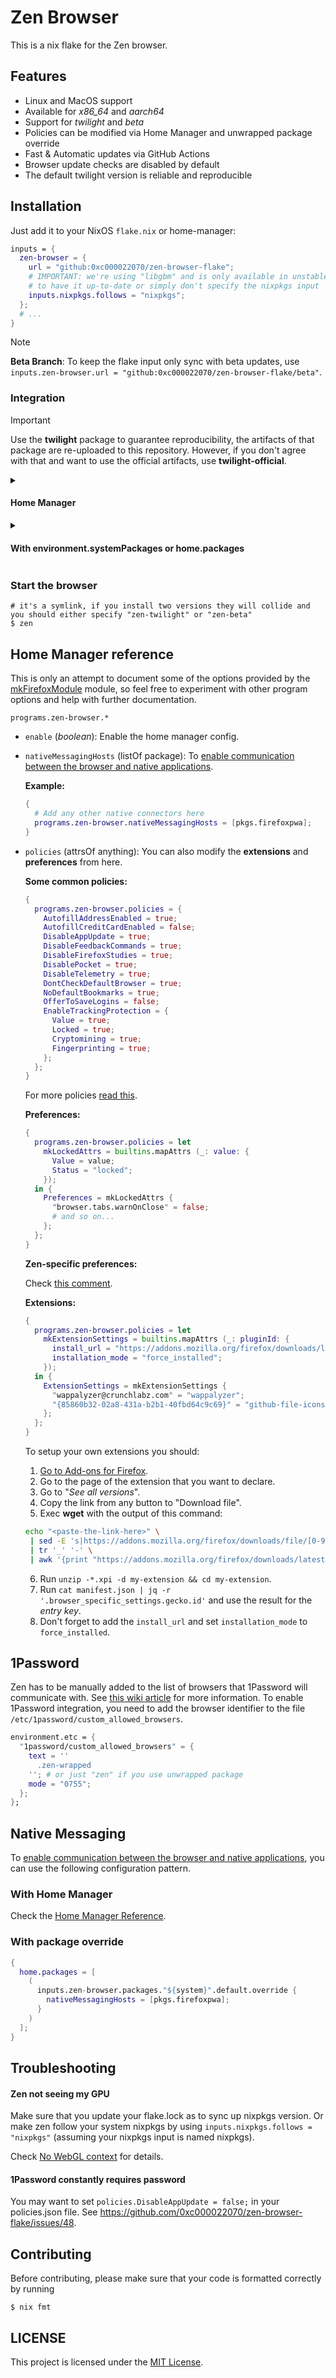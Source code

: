 # Zen Browser

This is a nix flake for the Zen browser.

## Features

- Linux and MacOS support
- Available for _x86_64_ and _aarch64_
- Support for _twilight_ and _beta_
- Policies can be modified via Home Manager and unwrapped package override
- Fast & Automatic updates via GitHub Actions
- Browser update checks are disabled by default
- The default twilight version is reliable and reproducible

## Installation

Just add it to your NixOS `flake.nix` or home-manager:

```nix
inputs = {
  zen-browser = {
    url = "github:0xc000022070/zen-browser-flake";
    # IMPORTANT: we're using "libgbm" and is only available in unstable so ensure
    # to have it up-to-date or simply don't specify the nixpkgs input
    inputs.nixpkgs.follows = "nixpkgs";
  };
  # ...
}
```

> [!NOTE]
> **Beta Branch**: To keep the flake input only sync with beta updates, use `inputs.zen-browser.url = "github:0xc000022070/zen-browser-flake/beta"`.

### Integration

> [!IMPORTANT]
> Use the **twilight** package to guarantee reproducibility, the artifacts of that package are re-uploaded
> to this repository. However, if you don't agree with that and want to use the official artifacts, use **twilight-official**.

<details>
<summary><h4>Home Manager</h4></summary>

```nix
{
  # home.nix
  imports = [
    inputs.zen-browser.homeModules.beta
    # or inputs.zen-browser.homeModules.twilight
    # or inputs.zen-browser.homeModules.twilight-official
  ];

  programs.zen-browser.enable = true;
}
```

Then build your Home Manager configuration

```shell
$ home-manager switch
```

Check the [Home Manager Reference](#home-manager-reference) and my rice [here](https://github.com/luisnquin/nixos-config/blob/main/home/modules/programs/browser/zen.nix)! :)

</details>

<details>
<summary><h4>With environment.systemPackages or home.packages</h4></summary>

To integrate `Zen Browser` to your NixOS/Home Manager configuration, add the following to your `environment.systemPackages` or `home.packages`:

```nix
# options are: 'x86_64-linux', 'aarch64-linux' and 'aarch64-darwin'

inputs.zen-browser.packages."${system}".default # beta
inputs.zen-browser.packages."${system}".beta
inputs.zen-browser.packages."${system}".twilight
# IMPORTANT: this package relies on the twilight release artifacts from the
# official zen repo and those artifacts are always replaced, causing hash mismatch
inputs.zen-browser.packages."${system}".twilight-official

# you can even override the package policies
inputs.zen-browser.packages."${system}".default.override {
  policies = {
      DisableAppUpdate = true;
      DisableTelemetry = true;
      # more and more
  };
}
```

Afterwards you can just build your configuration

```shell
$ sudo nixos-rebuild switch # or home-manager switch
```

</details>

### Start the browser

```shell
# it's a symlink, if you install two versions they will collide and you should either specify "zen-twilight" or "zen-beta"
$ zen
```

## Home Manager reference

This is only an attempt to document some of the options provided by the [mkFirefoxModule](https://github.com/nix-community/home-manager/blob/67f60ebce88a89939fb509f304ac554bcdc5bfa6/modules/programs/firefox/mkFirefoxModule.nix#L207) module, so feel free to
experiment with other program options and help with further documentation.

`programs.zen-browser.*`

- `enable` (_boolean_): Enable the home manager config.

- `nativeMessagingHosts` (listOf package): To [enable communication between the browser and native applications](https://developer.mozilla.org/en-US/docs/Mozilla/Add-ons/WebExtensions/Native_messaging).

  **Example:**

  ```nix
  {
    # Add any other native connectors here
    programs.zen-browser.nativeMessagingHosts = [pkgs.firefoxpwa];
  }
  ```

- `policies` (attrsOf anything): You can also modify the **extensions** and **preferences** from here.

  **Some common policies:**

  ```nix
  {
    programs.zen-browser.policies = {
      AutofillAddressEnabled = true;
      AutofillCreditCardEnabled = false;
      DisableAppUpdate = true;
      DisableFeedbackCommands = true;
      DisableFirefoxStudies = true;
      DisablePocket = true;
      DisableTelemetry = true;
      DontCheckDefaultBrowser = true;
      NoDefaultBookmarks = true;
      OfferToSaveLogins = false;
      EnableTrackingProtection = {
        Value = true;
        Locked = true;
        Cryptomining = true;
        Fingerprinting = true;
      };
    };
  }
  ```

  For more policies [read this](https://mozilla.github.io/policy-templates/).

  **Preferences:**

  ```nix
  {
    programs.zen-browser.policies = let
      mkLockedAttrs = builtins.mapAttrs (_: value: {
        Value = value;
        Status = "locked";
      });
    in {
      Preferences = mkLockedAttrs {
        "browser.tabs.warnOnClose" = false;
        # and so on...
      };
    };
  }
  ```

  **Zen-specific preferences:**

  Check [this comment](https://github.com/0xc000022070/zen-browser-flake/issues/59#issuecomment-2964607780).

  **Extensions:**

  ```nix
  {
    programs.zen-browser.policies = let
      mkExtensionSettings = builtins.mapAttrs (_: pluginId: {
        install_url = "https://addons.mozilla.org/firefox/downloads/latest/${pluginId}/latest.xpi";
        installation_mode = "force_installed";
      });
    in {
      ExtensionSettings = mkExtensionSettings {
        "wappalyzer@crunchlabz.com" = "wappalyzer";
        "{85860b32-02a8-431a-b2b1-40fbd64c9c69}" = "github-file-icons";
      };
    };
  }
  ```

  To setup your own extensions you should:

   1. [Go to Add-ons for Firefox](https://addons.mozilla.org/en-US/firefox/).
   2. Go to the page of the extension that you want to declare.
   3. Go to "_See all versions_".
   4. Copy the link from any button to "Download file".
   5. Exec **wget** with the output of this command:

     ```bash
     echo "<paste-the-link-here>" \
      | sed -E 's|https://addons.mozilla.org/firefox/downloads/file/[0-9]+/([^/]+)-[^/]+\.xpi|\1|' \
      | tr '_' '-' \
      | awk '{print "https://addons.mozilla.org/firefox/downloads/latest/" $1 "/latest.xpi"}'
     ```

   6. Run `unzip -*.xpi -d my-extension && cd my-extension`.
   7. Run `cat manifest.json | jq -r '.browser_specific_settings.gecko.id'` and use the result
   for the _entry key_.
   8. Don't forget to add the `install_url` and set `installation_mode` to `force_installed`.

## 1Password

Zen has to be manually added to the list of browsers that 1Password will communicate with. See [this wiki article](https://wiki.nixos.org/wiki/1Password) for more information. To enable 1Password integration, you need to add the browser identifier to the file `/etc/1password/custom_allowed_browsers`.

```nix
environment.etc = {
  "1password/custom_allowed_browsers" = {
    text = ''
      .zen-wrapped
    ''; # or just "zen" if you use unwrapped package
    mode = "0755";
  };
};
```

## Native Messaging

To [enable communication between the browser and native applications](https://developer.mozilla.org/en-US/docs/Mozilla/Add-ons/WebExtensions/Native_messaging), you can use the following configuration pattern.

### With Home Manager

Check the [Home Manager Reference](#home-manager-reference).

### With package override

```nix
{
  home.packages = [
    (
      inputs.zen-browser.packages."${system}".default.override {
        nativeMessagingHosts = [pkgs.firefoxpwa];
      }
    )
  ];
}
```

## Troubleshooting

#### Zen not seeing my GPU

Make sure that you update your flake.lock as to sync up nixpkgs version. Or make zen follow your system nixpkgs by using
`inputs.nixpkgs.follows = "nixpkgs"` (assuming your nixpkgs input is named nixpkgs).

Check [No WebGL context](https://github.com/0xc000022070/zen-browser-flake/issues/86) for details.

#### 1Password constantly requires password

You may want to set `policies.DisableAppUpdate = false;` in your policies.json file. See <https://github.com/0xc000022070/zen-browser-flake/issues/48>. 

## Contributing

Before contributing, please make sure that your code is formatted correctly by running

```shell
$ nix fmt
```

## LICENSE

This project is licensed under the [MIT License](./LICENSE).
